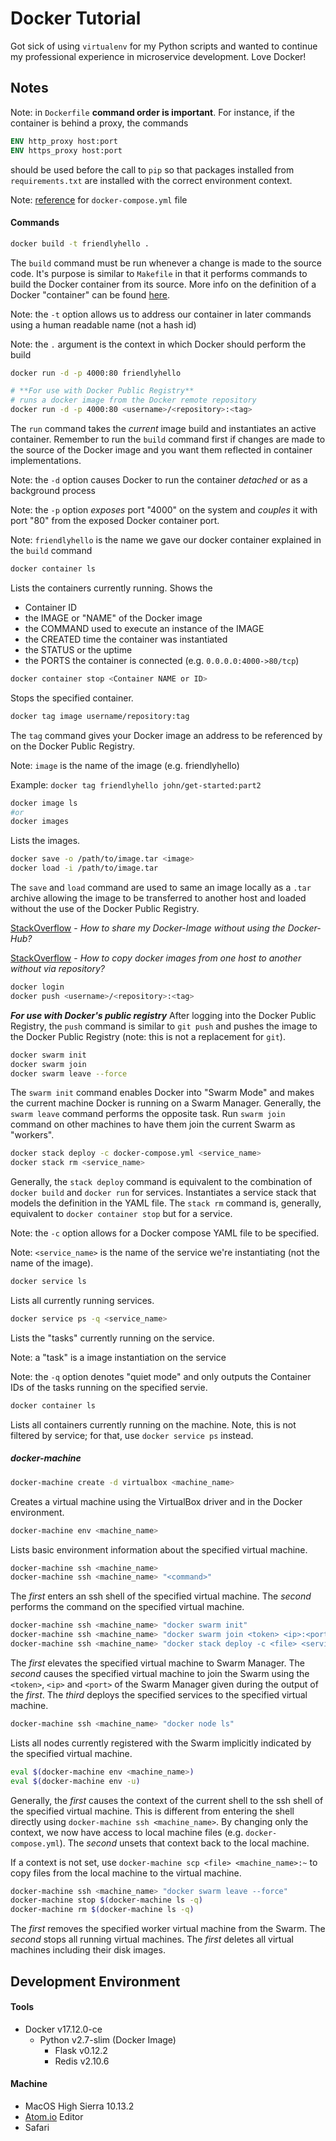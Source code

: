 # Docker Tutorial

Got sick of using `virtualenv` for my Python scripts and wanted to continue my professional experience in microservice development. Love Docker!

## Notes
Note: in `Dockerfile` **command order is important**. For instance, if the container is behind a proxy, the commands
```Dockerfile
ENV http_proxy host:port
ENV https_proxy host:port
```
should be used before the call to `pip` so that packages installed from `requirements.txt` are installed with the correct environment context.

Note: [reference](https://docs.docker.com/compose/overview/) for `docker-compose.yml` file

#### Commands
```bash
docker build -t friendlyhello .
```
The `build` command must be run whenever a change is made to the source code. It's purpose is similar to `Makefile` in that it performs commands to build the Docker container from its source. More info on the definition of a Docker "container" can be found [here](https://docs.docker.com/get-started/#containers-vs-virtual-machines).

Note: the `-t` option allows us to address our container in later commands using a human readable name (not a hash id)

Note: the `.` argument is the context in which Docker should perform the build

```bash
docker run -d -p 4000:80 friendlyhello

# **For use with Docker Public Registry**
# runs a docker image from the Docker remote repository
docker run -d -p 4000:80 <username>/<repository>:<tag>
```
The `run` command takes the *current* image build and instantiates an active container. Remember to run the `build` command first if changes are made to the source of the Docker image and you want them reflected in container implementations.

Note: the `-d` option causes Docker to run the container *detached* or as a background process

Note: the `-p` option *exposes* port "4000" on the system and *couples* it with port "80" from the exposed Docker container port.

Note: `friendlyhello` is the name we gave our docker container explained in the `build` command

```bash
docker container ls
```
Lists the containers currently running. Shows the
- Container ID
- the IMAGE or "NAME" of the Docker image
- the COMMAND used to execute an instance of the IMAGE
- the CREATED time the container was instantiated
- the STATUS or the uptime
- the PORTS the container is connected (e.g. `0.0.0.0:4000->80/tcp`)

```bash
docker container stop <Container NAME or ID>
```
Stops the specified container.

```bash
docker tag image username/repository:tag
```
The `tag` command gives your Docker image an address to be referenced by on the Docker Public Registry.

Note: `image` is the name of the image (e.g. friendlyhello)

Example: `docker tag friendlyhello john/get-started:part2`

```bash
docker image ls
#or
docker images
```
Lists the images.

```bash
docker save -o /path/to/image.tar <image>
docker load -i /path/to/image.tar
```
The `save` and `load` command are used to same an image locally as a `.tar` archive allowing the image to be transferred to another host and loaded without the use of the Docker Public Registry.

[StackOverflow](https://stackoverflow.com/questions/24482822/how-to-share-my-docker-image-without-using-the-docker-hub) - *How to share my Docker-Image without using the Docker-Hub?*

[StackOverflow](https://stackoverflow.com/questions/23935141/how-to-copy-docker-images-from-one-host-to-another-without-via-repository) - *How to copy docker images from one host to another without via repository?*

```bash
docker login
docker push <username>/<repository>:<tag>
```
__*For use with Docker's public registry*__
After logging into the Docker Public Registry, the `push` command is similar to `git push` and pushes the image to the Docker Public Registry (note: this is not a replacement for `git`).

```bash
docker swarm init
docker swarm join
docker swarm leave --force
```
The `swarm init` command enables Docker into "Swarm Mode" and makes the current machine Docker is running on a Swarm Manager.
Generally, the `swarm leave` command performs the opposite task.
Run `swarm join` command on other machines to have them join the current Swarm as "workers".

```bash
docker stack deploy -c docker-compose.yml <service_name>
docker stack rm <service_name>
```
Generally, the `stack deploy` command is equivalent to the combination of `docker build` and `docker run` for services. Instantiates a service stack that models the definition in the YAML file.
The `stack rm` command is, generally, equivalent to `docker container stop` but for a service.

Note: the `-c` option allows for a Docker compose YAML file to be specified.

Note: `<service_name>` is the name of the service we're instantiating (not the name of the image).

```bash
docker service ls
```
Lists all currently running services.

```bash
docker service ps -q <service_name>
```
Lists the "tasks" currently running on the service.

Note: a "task" is a image instantiation on the service

Note: the `-q` option denotes "quiet mode" and only outputs the Container IDs of the tasks running on the specified servie.

```bash
docker container ls
```
Lists all containers currently running on the machine. Note, this is not filtered by service; for that, use `docker service ps` instead.

##### docker-machine
```bash
docker-machine create -d virtualbox <machine_name>
```
Creates a virtual machine using the VirtualBox driver and in the Docker environment.

```bash
docker-machine env <machine_name>
```
Lists basic environment information about the specified virtual machine.

```bash
docker-machine ssh <machine_name>
docker-machine ssh <machine_name> "<command>"
```
The *first* enters an ssh shell of the specified virtual machine. The *second* performs the command on the specified virtual machine.

```bash
docker-machine ssh <machine_name> "docker swarm init"
docker-machine ssh <machine_name> "docker swarm join <token> <ip>:<port>"
docker-machine ssh <machine_name> "docker stack deploy -c <file> <service_name>"
```
The *first* elevates the specified virtual machine to Swarm Manager. The *second* causes the specified virtual machine to join the Swarm using the `<token>`, `<ip>` and `<port>` of the Swarm Manager given during the output of the *first*. The *third* deploys the specified services to the specified virtual machine.

```bash
docker-machine ssh <machine_name> "docker node ls"
```
Lists all nodes currently registered with the Swarm implicitly indicated by the specified virtual machine.

```bash
eval $(docker-machine env <machine_name>)
eval $(docker-machine env -u)
```
Generally, the *first* causes the context of the current shell to the ssh shell of the specified virtual machine. This is different from entering the shell directly using `docker-machine ssh <machine_name>`. By changing only the context, we now have access to local machine files (e.g. `docker-compose.yml`). The *second* unsets that context back to the local machine.

If a context is not set, use `docker-machine scp <file> <machine_name>:~` to copy files from the local machine to the virtual machine.

```bash
docker-machine ssh <machine_name> "docker swarm leave --force"
docker-machine stop $(docker-machine ls -q)
docker-machine rm $(docker-machine ls -q)
```
The *first* removes the specified worker virtual machine from the Swarm. The *second* stops all running virtual machines. The *first* deletes all virtual machines including their disk images.



## Development Environment
#### Tools
+ Docker v17.12.0-ce
  + Python v2.7-slim (Docker Image)
    + Flask v0.12.2
    + Redis v2.10.6

#### Machine
+ MacOS High Sierra 10.13.2
+ [Atom.io](https://atom.io) Editor
+ Safari
